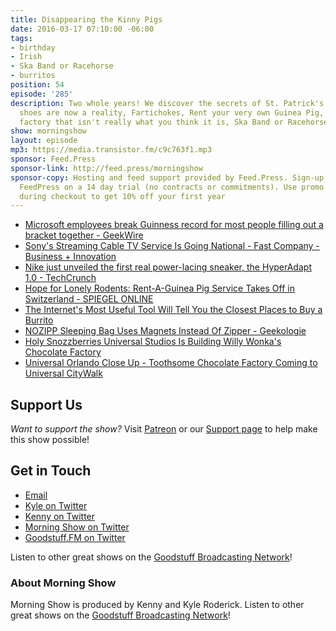 ```yaml
---
title: Disappearing the Kinny Pigs
date: 2016-03-17 07:10:00 -06:00
tags:
- birthday
- Irish
- Ska Band or Racehorse
- burritos
position: 54
episode: '285'
description: Two whole years! We discover the secrets of St. Patrick's Day, Self-lacing
  shoes are now a reality, Fartichokes, Rent your very own Guinea Pig, A chocolate
  factory that isn't really what you think it is, Ska Band or Racehorse?, and more.
show: morningshow
layout: episode
mp3: https://media.transistor.fm/c9c763f1.mp3
sponsor: Feed.Press
sponsor-link: http://feed.press/morningshow
sponsor-copy: Hosting and feed support provided by Feed.Press. Sign-up today and try
  FeedPress on a 14 day trial (no contracts or commitments). Use promo code `morningshow`
  during checkout to get 10% off your first year
---
```


* [Microsoft employees break Guinness record for most people filling out a bracket together - GeekWire](http://www.geekwire.com/2016/microsoft-employees-break-guinness-record-people-filling-bracket-together/)
* [Sony's Streaming Cable TV Service Is Going National - Fast Company - Business + Innovation](http://www.fastcompany.com/3057841/sonys-streaming-cable-tv-service-is-going-national?partner=rss&utm_source=feedburner&utm_medium=feed&utm_campaign=Feed%3A+fastcompany%2Fheadlines+%28Fast+Company%29)
* [Nike just unveiled the first real power-lacing sneaker, the HyperAdapt 1.0 - TechCrunch](http://techcrunch.com/2016/03/16/nike-just-unveiled-the-first-real-power-lacing-sneaker-the-hyperadapt-1-0/?ncid=rss&utm_source=feedburner&utm_medium=feed&utm_campaign=Feed%3A+Techcrunch+%28TechCrunch%29)
* [Hope for Lonely Rodents: Rent-A-Guinea Pig Service Takes Off in Switzerland - SPIEGEL ONLINE](http://www.spiegel.de/international/zeitgeist/hope-for-lonely-rodents-rent-a-guinea-pig-service-takes-off-in-switzerland-a-787336.html)
* [The Internet's Most Useful Tool Will Tell You the Closest Places to Buy a Burrito](http://gizmodo.com/the-internets-most-useful-tool-will-tell-you-the-closes-1764726217)
* [NOZIPP Sleeping Bag Uses Magnets Instead Of Zipper - Geekologie](http://geekologie.com/2016/03/nozipp-sleeping-bag-uses-magnets-instead.php?utm_source=feedburner&utm_medium=feed&utm_campaign=Feed%3A+geekologie%2FiShm+%28Geekologie+-+Gadgets%2C+Gizmos%2C+and+Awesome%29)
* [Holy Snozzberries Universal Studios Is Building Willy Wonka's Chocolate Factory](http://io9.gizmodo.com/holy-snozzberries-universal-studios-is-building-willy-w-1765320203)
* [Universal Orlando Close Up - Toothsome Chocolate Factory Coming to Universal CityWalk](http://blog.universalorlando.com/whats-new/toothsome-chocolate-factory/?__source=sm.awr.ae.gp.&linkId=22246887)

## Support Us
*Want to support the show?* Visit [Patreon](http://patreon.com/morningshow) or our [Support page](http://goodstuff.fm/support) to help make this show possible!

## Get in Touch
* [Email](mailto:kyle@goodstuff.fm)
* [Kyle on Twitter](http://twitter.com/dogburps)
* [Kenny on Twitter](http://twitter.com/pizzarobotics)
* [Morning Show on Twitter](http://twitter.com/morningshowam)
* [Goodstuff.FM on Twitter](http://twitter.com/goodstufffm)

Listen to other great shows on the [Goodstuff Broadcasting Network](http://goodstuff.fm/shows)!

### About Morning Show
Morning Show is produced by Kenny and Kyle Roderick. Listen to other great shows on the [Goodstuff Broadcasting Network](http://goodstuff.fm/)!
